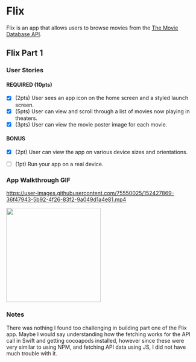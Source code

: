 # Flix

Flix is an app that allows users to browse movies from the [The Movie Database API](http://docs.themoviedb.apiary.io/#).

## Flix Part 1
### User Stories
#### REQUIRED (10pts)
- [X] (2pts) User sees an app icon on the home screen and a styled launch screen.
- [X] (5pts) User can view and scroll through a list of movies now playing in theaters.
- [X] (3pts) User can view the movie poster image for each movie.
#### BONUS
- [X] (2pt) User can view the app on various device sizes and orientations.
- [ ] (1pt) Run your app on a real device.



### App Walkthrough GIF



https://user-images.githubusercontent.com/75550025/152427869-36f47943-5b92-4f26-83f2-9a049d1a4e81.mp4

<img src="https://github.com/SarahTamayao/Flix-19/blob/a9d2ccc32953a0166793d5221f66d23062ababcd/gif%202.gif?raw=true" width=250><br>



### Notes
There was nothing I found too challenging in building part one of the Flix app. Maybe I would say understanding how the fetching works for the API call in Swift and getting cocoapods installed, however since these were very similar to using NPM, and fetching API data using JS, I did not have much trouble with it.
